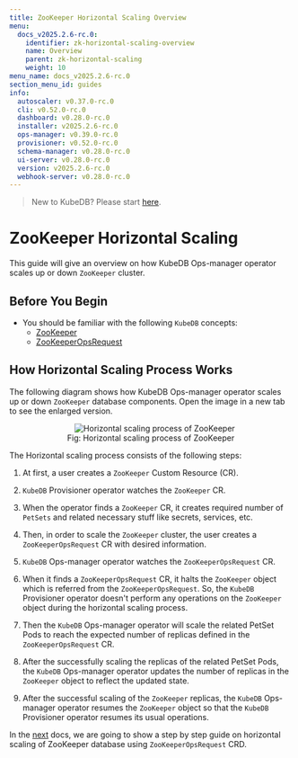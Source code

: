 ```yaml
---
title: ZooKeeper Horizontal Scaling Overview
menu:
  docs_v2025.2.6-rc.0:
    identifier: zk-horizontal-scaling-overview
    name: Overview
    parent: zk-horizontal-scaling
    weight: 10
menu_name: docs_v2025.2.6-rc.0
section_menu_id: guides
info:
  autoscaler: v0.37.0-rc.0
  cli: v0.52.0-rc.0
  dashboard: v0.28.0-rc.0
  installer: v2025.2.6-rc.0
  ops-manager: v0.39.0-rc.0
  provisioner: v0.52.0-rc.0
  schema-manager: v0.28.0-rc.0
  ui-server: v0.28.0-rc.0
  version: v2025.2.6-rc.0
  webhook-server: v0.28.0-rc.0
---
```


> New to KubeDB? Please start [here](/docs/v2025.2.6-rc.0/README).

# ZooKeeper Horizontal Scaling

This guide will give an overview on how KubeDB Ops-manager operator scales up or down `ZooKeeper` cluster.

## Before You Begin

- You should be familiar with the following `KubeDB` concepts:
    - [ZooKeeper](/docs/v2025.2.6-rc.0/guides/zookeeper/concepts/zookeeper)
    - [ZooKeeperOpsRequest](/docs/v2025.2.6-rc.0/guides/zookeeper/concepts/opsrequest)

## How Horizontal Scaling Process Works

The following diagram shows how KubeDB Ops-manager operator scales up or down `ZooKeeper` database components. Open the image in a new tab to see the enlarged version.

<figure align="center">
  <img alt="Horizontal scaling process of ZooKeeper" src="/docs/v2025.2.6-rc.0/images/day-2-operation/zookeeper/zk-horizontal-scaling.svg">
<figcaption align="center">Fig: Horizontal scaling process of ZooKeeper</figcaption>
</figure>

The Horizontal scaling process consists of the following steps:

1. At first, a user creates a `ZooKeeper` Custom Resource (CR).

2. `KubeDB` Provisioner  operator watches the `ZooKeeper` CR.

3. When the operator finds a `ZooKeeper` CR, it creates required number of `PetSets` and related necessary stuff like secrets, services, etc.

4. Then, in order to scale the `ZooKeeper` cluster, the user creates a `ZooKeeperOpsRequest` CR with desired information.

5. `KubeDB` Ops-manager operator watches the `ZooKeeperOpsRequest` CR.

6. When it finds a `ZooKeeperOpsRequest` CR, it halts the `ZooKeeper` object which is referred from the `ZooKeeperOpsRequest`. So, the `KubeDB` Provisioner  operator doesn't perform any operations on the `ZooKeeper` object during the horizontal scaling process.

7. Then the `KubeDB` Ops-manager operator will scale the related PetSet Pods to reach the expected number of replicas defined in the `ZooKeeperOpsRequest` CR.

8. After the successfully scaling the replicas of the related PetSet Pods, the `KubeDB` Ops-manager operator updates the number of replicas in the `ZooKeeper` object to reflect the updated state.

9. After the successful scaling of the `ZooKeeper` replicas, the `KubeDB` Ops-manager operator resumes the `ZooKeeper` object so that the `KubeDB` Provisioner  operator resumes its usual operations.

In the [next](/docs/v2025.2.6-rc.0/guides/zookeeper/scaling/horizontal-scaling/horizontal-scaling) docs, we are going to show a step by step guide on horizontal scaling of ZooKeeper database using `ZooKeeperOpsRequest` CRD.